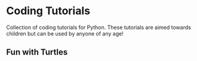 # Coding Tutorials
Collection of coding tutorials for Python. These tutorials are aimed towards children but can be used by anyone of any age!

## Fun with Turtles

